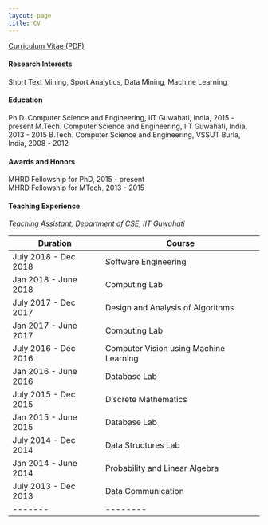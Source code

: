 ```yaml
---
layout: page
title: CV
---
```


[Curriculum Vitae (PDF)](https://swarup-rj.github.io/assets/pdfs/Swarup_cv.pdf)

#### Research Interests

Short Text Mining, Sport Analytics, Data Mining, Machine Learning

#### Education

Ph.D. Computer Science and Engineering, IIT Guwahati, India, 2015 - present
M.Tech. Computer Science and Engineering, IIT Guwahati, India, 2013 - 2015 
B.Tech. Computer Science and Engineering, VSSUT Burla, India, 2008 - 2012

#### Awards and Honors

MHRD Fellowship for PhD, 2015 - present  
MHRD Fellowship for MTech, 2013 - 2015

#### Teaching Experience

*Teaching Assistant, Department of CSE, IIT Guwahati*

| Duration | Course |
|-------|--------|
| July 2018 - Dec 2018 | Software Engineering |
| Jan 2018 - June 2018 | Computing Lab | 
| July 2017 - Dec 2017 | Design and Analysis of Algorithms | 
| Jan 2017 - June 2017 | Computing Lab | 
| July 2016 - Dec 2016 | Computer Vision using Machine Learning | 
| Jan 2016 - June 2016 | Database Lab | 
| July 2015 - Dec 2015 | Discrete Mathematics | 
| Jan 2015 - June 2015 | Database Lab | 
| July 2014 - Dec 2014 | Data Structures Lab |
| Jan 2014 - June 2014 | Probability and Linear Algebra |
| July 2013 - Dec 2013 | Data Communication |
|-------|--------|